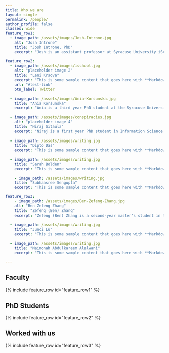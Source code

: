 ```yaml
---
title: Who we are
layout: single 
permalink: /people/
author_profile: false
classes: wide
feature_row1:
  - image_path: /assets/images/Josh-Introne.jpg
    alt: "Josh Introne"
    title: "Josh Introne, PhD"
    excerpt: "Josh is an assistant professor at Syracuse University iSchool."

feature_row2:
  - image_path: /assets/images/ischool.jpg
    alt: "placeholder image 2"
    title: "Leni Krsova"
    excerpt: "This is some sample content that goes here with **Markdown** formatting."
    url: "#test-link"
    btn_label: Twitter
    
  - image_path: /assets/images/Ania-Korsunska.jpg
    title: "Ania Korsunska"
    excerpt: "Ania is a third year PhD student at the Syracuse University iSchool. Her research focus is on how medical information disseminates through the media. Specifically interested in viral events, network analysis, information diffusion, and data visualization. She has an previously completed PhD coursework at Temple University in the Klein School of Media and Communication, has an MA from the University of Chicago (MA Program in Social Sciences, focus on medical sociology), and a BA from Bilkent University in Communication and Design. "
    
  - image_path: /assets/images/conspiracies.jpg
    alt: "placeholder image 4"
    title: "Niraj Sitaula"
    excerpt: "Niraj is a first year PhD student in Information Science and Technology at Syracuse University and a research assistant for Josh Introne. His research interest is in data science and artificial intelligence where he’s broadly interested in solving problems related to knowledge mining and building artificial intelligence with reasoning. Previously, Niraj was a research assistant for TRACE project at CCDS at the iSchool. Niraj completed MS in Computer Science from Syracuse University with coursework focused in artificial intelligence, machine learning, and data mining."
    
  - image_path: /assets/images/writing.jpg
    title: "Dipto Das"
    excerpt: "This is some sample content that goes here with **Markdown** formatting."
    
  - image_path: /assets/images/writing.jpg
    title: "Sarah Bolden"
    excerpt: "This is some sample content that goes here with **Markdown** formatting."
    
    - image_path: /assets/images/writing.jpg
    title: "Subhaasree Sengupta"
    excerpt: "This is some sample content that goes here with **Markdown** formatting."

feature_row3: 
    - image_path: /assets/images/Ben-Zefeng-Zhang.jpg
    alt: "Ben Zefeng Zhang"
    title: "Zefeng (Ben) Zhang"
    excerpt: "Zefeng (Ben) Zhang is a second-year master's student in the School of Information Studies at Syracuse University. His research interest lies in the field of Human-Centered Computing (HCI) and Information and Communication Technology for Development (IC4TD). His current research explores the relationship between socio-technical systems and inclusion. Zhang hopes to improve access, participation, collaboration, and innovation among people, and subsequently reduce social disparities through his research. Prior to joining Syracuse University, he worked as a feature writer and columnist at China Daily, China's leading English-language news outlet."
 
  - image_path: /assets/images/writing.jpg
    title: "Junci Lu"
    excerpt: "This is some sample content that goes here with **Markdown** formatting."
       
  - image_path: /assets/images/writing.jpg
    title: "Maimonah Abdulkareem Alalwani"
    excerpt: "This is some sample content that goes here with **Markdown** formatting."

---
```


## Faculty
{% include feature_row id="feature_row1" %}

## PhD Students
{% include feature_row id="feature_row2" %}

## Worked with us
{% include feature_row id="feature_row3" %}



